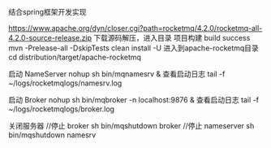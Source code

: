结合spring框架开发实现

https://www.apache.org/dyn/closer.cgi?path=rocketmq/4.2.0/rocketmq-all-4.2.0-source-release.zip
下载源码解压，进入目录
项目构建  build success
mvn -Prelease-all -DskipTests clean install -U
进入到apache-rocketmq目录
cd distribution/target/apache-rocketmq

启动 NameServer
nohup sh bin/mqnamesrv &
查看启动日志
tail -f ~/logs/rocketmqlogs/namesrv.log

启动 Broker
nohup sh bin/mqbroker -n localhost:9876 &
查看启动日志
tail -f ~/logs/rocketmqlogs/broker.log

关闭服务器
//停止 broker
sh bin/mqshutdown broker
//停止 nameserver
sh bin/mqshutdown namesrv

